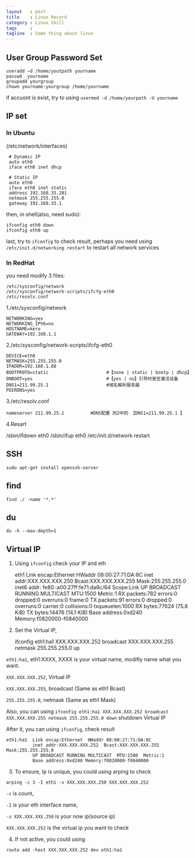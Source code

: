 ```yaml
--- 
layout   : post
title    : Linux Record
category : Linux Skill
tags     : 
tagline  : Some thing about linux
---
```


User Group Password Set
---------------

	useradd –d /home/youtpath yourname
	passwd  yourname
	groupadd yourgroup
	chown yourname:yourgroup /home/yourname

if accuont is exist, try to using `usermod -d /home/yourpath -U yourname`

IP set
---------------

### In Ubuntu

(/etc/network/interfaces)

     # Dynamic IP
     auto eth0
     iface eth0 inet dhcp
 
     # Static IP 
     auto eth0
     iface eth0 inet static
     address 192.168.33.201
     netmask 255.255.255.0
     gateway 192.168.33.1
 
then, in shell(also, need sudo):

    ifconfig eth0 down
    ifconfig eth0 up

last, try to `ifconfig` to check result, perhaps you need using `/etc/init.d/networking restart` to restart all network services

### In RedHat
 
you need modify 3 files:

	/etc/sysconfig/network
	/etc/sysconfig/network-scripts/ifcfg-eth0
	/etc/resolv.conf
 
1./etc/sysconfig/network
 
	NETWORKING=yes
	NETWORKING_IPV6=no
	HOSTNAME=kero
	GATEWAY=192.168.1.1
 
2./etc/sysconfig/network-scripts/ifcfg-eth0
 
	DEVICE=eth0                                
	NETMASK=255.255.255.0             
	IPADDR=192.168.1.88             
	BOOTPROTO=static                      #【none | static | bootp | dhcp】
	ONBOOT=yes                            #【yes | no】引导时是否激活设备
	DNS1=211.99.25.1                      #域名解析服务器
	PEERDNS=yes
 
3./etc/resolv.conf

	nameserver 211.99.25.1          #DNS配置 同2中的 【DNS1=211.99.25.1 】

4.Resart

   /sbin/ifdown eth0
   /sbin/ifup eth0
   /etc/init.d/network restart

SSH
--------

	sudo apt-get install openssh-server

find
--------
	find ./ -name '*.*' 

du
--------
	du -h --max-depth=1

Virtual IP
--------

1. Using `ifconfig` check your IP and eth

	eth1      Link encap:Ethernet  HWaddr 08:00:27:71:DA:8C
	          inet addr:XXX.XXX.XXX.250  Bcast:XXX.XXX.XXX.255  Mask:255.255.255.0
	          inet6 addr: fe80::a00:27ff:fe71:da8c/64 Scope:Link
	          UP BROADCAST RUNNING MULTICAST  MTU:1500  Metric:1
	          RX packets:782 errors:0 dropped:0 overruns:0 frame:0
	          TX packets:91 errors:0 dropped:0 overruns:0 carrier:0
	          collisions:0 txqueuelen:1000
	          RX bytes:77624 (75.8 KiB)  TX bytes:14476 (14.1 KiB)
	          Base address:0xd240 Memory:f0820000-f0840000

2. Set the Virtual IP, 

	ifconfig eth1:ha1 XXX.XXX.XXX.252 broadcast XXX.XXX.XXX.255 netmask 255.255.255.0 up

`eth1:ha1`, eth1:XXXX, XXXX is your virtual name, modifiy name what you want.

`XXX.XXX.XXX.252`,  Virtual IP

`XXX.XXX.XXX.255`, broadcast (Same as eth1 Bcast)

`255.255.255.0`, netmask (Same as eth1 Mask)


Also, you can using `ifconfig eth1:ha1 XXX.XXX.XXX.252 broadcast XXX.XXX.XXX.255 netmask 255.255.255.0 down` shutdown Virtual IP

After it, you can using `ifconfig`, check result

	eth1:ha1  Link encap:Ethernet  HWaddr 08:00:27:71:DA:8C
	          inet addr:XXX.XXX.XXX.252  Bcast:XXX.XXX.XXX.255  Mask:255.255.255.0
	          UP BROADCAST RUNNING MULTICAST  MTU:1500  Metric:1
	          Base address:0xd240 Memory:f0820000-f0840000

3. To ensure, Ip is unique, you could using arping to check

`arping -c 3 -I eth1 -s XXX.XXX.XXX.250 XXX.XXX.XXX.252`

`-c` is count, 

`-I` is your eth interface name, 

`-s XXX.XXX.XXX.250` is your now ip(source ip)

`XXX.XXX.XXX.252` is the virtual ip you want to check

4. If not active, you could using 

`route add -host XXX.XXX.XXX.252 dev eth1:ha1`